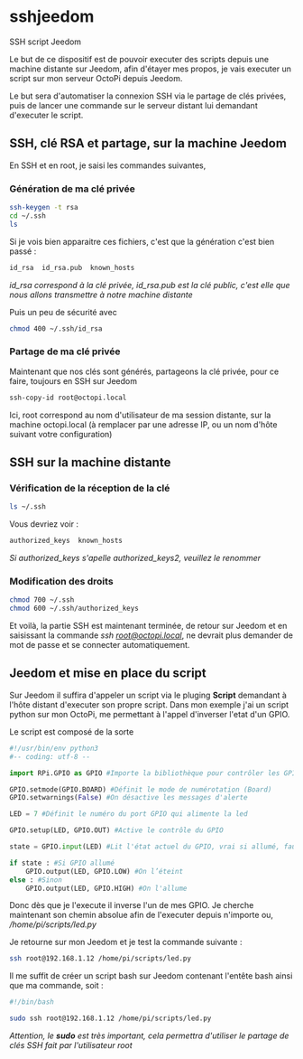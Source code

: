 # sshjeedom
SSH script Jeedom

Le but de ce dispositif est de pouvoir executer des scripts depuis une machine distante sur Jeedom, afin d'étayer mes propos, je vais executer un script sur mon serveur OctoPi depuis Jeedom.

Le but sera d'automatiser la connexion SSH via le partage de clés privées, puis de lancer une commande sur le serveur distant lui demandant d'executer le script.

## SSH, clé RSA et partage, sur la machine Jeedom

En SSH et en root, je saisi les commandes suivantes,

### Génération de ma clé privée

``` bash
ssh-keygen -t rsa
cd ~/.ssh
ls
```
Si je vois bien apparaitre ces fichiers, c'est que la génération c'est bien passé :

``` bash
id_rsa  id_rsa.pub  known_hosts
```
*id_rsa correspond à la clé privée, id_rsa.pub est la clé public, c'est elle que nous allons transmettre à notre machine distante*

Puis un peu de sécurité avec

``` bash
chmod 400 ~/.ssh/id_rsa
```


### Partage de ma clé privée

Maintenant que nos clés sont générés, partageons la clé privée, pour ce faire, toujours en SSH sur Jeedom

``` bash
ssh-copy-id root@octopi.local
```

Ici, root correspond au nom d'utilisateur de ma session distante, sur la machine octopi.local (à remplacer par une adresse IP, ou un nom d'hôte suivant votre configuration)


## SSH sur la machine distante

### Vérification de la réception de la clé

``` bash
ls ~/.ssh
```
Vous devriez voir :

``` bash
authorized_keys  known_hosts
```

*Si authorized_keys s'apelle authorized_keys2, veuillez le renommer*

### Modification des droits

``` bash
chmod 700 ~/.ssh
chmod 600 ~/.ssh/authorized_keys 
```

Et voilà, la partie SSH est maintenant terminée, de retour sur Jeedom et en saisissant la commande *ssh root@octopi.local*, ne devrait plus demander de mot de passe et se connecter automatiquement.

## Jeedom et mise en place du script

Sur Jeedom il suffira d'appeler un script via le pluging **Script** demandant à l'hôte distant d'executer son propre script. Dans mon exemple j'ai un script python sur mon OctoPi, me permettant à l'appel d'inverser l'etat d'un GPIO.

Le script est composé de la sorte

``` python
#!/usr/bin/env python3
#-- coding: utf-8 --

import RPi.GPIO as GPIO #Importe la bibliothèque pour contrôler les GPIOs

GPIO.setmode(GPIO.BOARD) #Définit le mode de numérotation (Board)
GPIO.setwarnings(False) #On désactive les messages d'alerte

LED = 7 #Définit le numéro du port GPIO qui alimente la led

GPIO.setup(LED, GPIO.OUT) #Active le contrôle du GPIO

state = GPIO.input(LED) #Lit l'état actuel du GPIO, vrai si allumé, faux si éteint

if state : #Si GPIO allumé
    GPIO.output(LED, GPIO.LOW) #On l’éteint
else : #Sinon
    GPIO.output(LED, GPIO.HIGH) #On l'allume
```

Donc dès que je l'execute il inverse l'un de  mes GPIO. 
Je cherche maintenant son chemin absolue afin de l'executer depuis n'importe ou, */home/pi/scripts/led.py*

Je retourne sur mon Jeedom et je test la commande suivante :

``` bash
ssh root@192.168.1.12 /home/pi/scripts/led.py
```

Il me suffit de créer un script bash sur Jeedom contenant l'entête bash ainsi que ma commande, soit :

``` bash
#!/bin/bash

sudo ssh root@192.168.1.12 /home/pi/scripts/led.py
```

*Attention, le ***sudo*** est très important, cela permettra d'utiliser le partage de clés SSH fait par l'utilisateur root*

